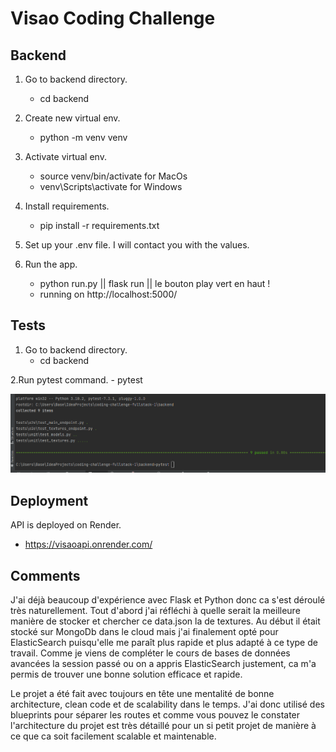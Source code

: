 # Visao Coding Challenge
## Backend

1. Go to backend directory.
   - cd backend
   
2. Create new virtual env.
   - python -m venv venv
   
3. Activate virtual env.
    - source venv/bin/activate for MacOs
    - venv\Scripts\activate for Windows
   
4. Install requirements.
    - pip install -r requirements.txt
   
5. Set up your .env file. I will contact you with the values.
    
5. Run the app.
    - python run.py || flask run || le bouton play vert en haut !
    - running on http://localhost:5000/
 

## Tests
1. Go to backend directory.
   - cd backend
   
2.Run pytest command.
    - pytest

![Alt Text](app/static/images/tests.png)


## Deployment

API is deployed on Render.
- https://visaoapi.onrender.com/


## Comments

J'ai déjà beaucoup d'expérience avec Flask et Python donc ca s'est déroulé très naturellement. Tout d'abord j'ai réfléchi à quelle serait la meilleure manière de stocker et chercher ce data.json la de textures. Au début il était stocké sur MongoDb dans le cloud mais j'ai finalement opté pour ElasticSearch puisqu'elle me paraît plus rapide et plus adapté à ce type de travail. Comme je viens de compléter le cours de bases de données avancées la session passé ou on a appris ElasticSearch justement, ca m'a permis de trouver une bonne solution efficace et rapide.

Le projet a été fait avec toujours en tête une mentalité de bonne architecture, clean code et de scalability dans le temps. 
J'ai donc utilisé des blueprints pour séparer les routes et comme vous pouvez le constater l'architecture du projet est très détaillé
pour un si petit projet de manière à ce que ca soit facilement scalable et maintenable.
